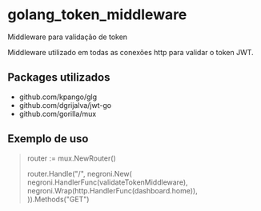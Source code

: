 # golang_token_middleware
Middleware para validação de token

Middleware utilizado em todas as conexões http para validar o token JWT.

## Packages utilizados
- github.com/kpango/glg
- github.com/dgrijalva/jwt-go
- github.com/gorilla/mux

## Exemplo de uso
>router := mux.NewRouter()
>
>router.Handle("/", negroni.New(
>    negroni.HandlerFunc(validateTokenMiddleware),
 >   negroni.Wrap(http.HandlerFunc(dashboard.home)),
>)).Methods("GET")